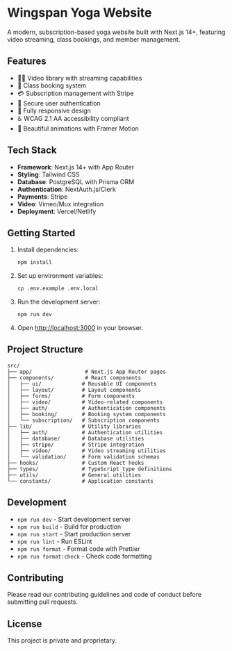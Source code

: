 # Wingspan Yoga Website

A modern, subscription-based yoga website built with Next.js 14+, featuring video streaming, class bookings, and member management.

## Features

- 🧘‍♀️ Video library with streaming capabilities
- 📅 Class booking system
- 💳 Subscription management with Stripe
- 🔐 Secure user authentication
- 📱 Fully responsive design
- ♿ WCAG 2.1 AA accessibility compliant
- 🎨 Beautiful animations with Framer Motion

## Tech Stack

- **Framework**: Next.js 14+ with App Router
- **Styling**: Tailwind CSS
- **Database**: PostgreSQL with Prisma ORM
- **Authentication**: NextAuth.js/Clerk
- **Payments**: Stripe
- **Video**: Vimeo/Mux integration
- **Deployment**: Vercel/Netlify

## Getting Started

1. Install dependencies:

   ```bash
   npm install
   ```

2. Set up environment variables:

   ```bash
   cp .env.example .env.local
   ```

3. Run the development server:

   ```bash
   npm run dev
   ```

4. Open [http://localhost:3000](http://localhost:3000) in your browser.

## Project Structure

```text
src/
├── app/                 # Next.js App Router pages
├── components/          # React components
│   ├── ui/             # Reusable UI components
│   ├── layout/         # Layout components
│   ├── forms/          # Form components
│   ├── video/          # Video-related components
│   ├── auth/           # Authentication components
│   ├── booking/        # Booking system components
│   └── subscription/   # Subscription components
├── lib/                # Utility libraries
│   ├── auth/           # Authentication utilities
│   ├── database/       # Database utilities
│   ├── stripe/         # Stripe integration
│   ├── video/          # Video streaming utilities
│   └── validation/     # Form validation schemas
├── hooks/              # Custom React hooks
├── types/              # TypeScript type definitions
├── utils/              # General utilities
└── constants/          # Application constants
```

## Development

- `npm run dev` - Start development server
- `npm run build` - Build for production
- `npm run start` - Start production server
- `npm run lint` - Run ESLint
- `npm run format` - Format code with Prettier
- `npm run format:check` - Check code formatting

## Contributing

Please read our contributing guidelines and code of conduct before submitting pull requests.

## License

This project is private and proprietary.
